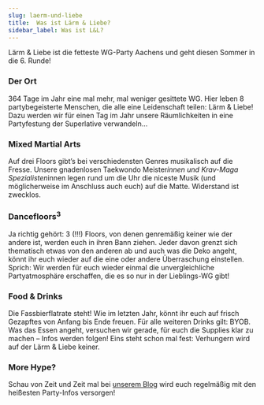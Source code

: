 ```yaml
---
slug: laerm-und-liebe
title:  Was ist Lärm & Liebe?
sidebar_label: Was ist L&L?
---
```


Lärm & Liebe ist die fetteste WG-Party Aachens und geht diesen Sommer in die 6. Runde!

### Der Ort 
364 Tage im Jahr eine mal mehr, mal weniger gesittete WG. Hier leben 8 partybegeisterte Menschen, die alle eine Leidenschaft teilen: Lärm & Liebe! Dazu werden wir für einen Tag im Jahr unsere Räumlichkeiten in eine Partyfestung der Superlative verwandeln...

### Mixed Martial Arts
Auf drei Floors gibt’s bei verschiedensten Genres musikalisch auf die Fresse.  Unsere gnadenlosen Taekwondo Meister*innen und Krav-Maga Spezialisten*innen legen rund um die Uhr die niceste Musik (und möglicherweise im Anschluss auch euch) auf die Matte. Widerstand ist zwecklos.

### Dancefloors<sup>3</sup>
Ja richtig gehört: 3 (!!!) Floors, von denen genremäßig keiner wie der andere ist, werden euch in ihren Bann ziehen. Jeder davon grenzt sich thematisch etwas von den anderen ab und auch was die Deko angeht, könnt ihr euch wieder auf die eine oder andere Überraschung einstellen. Sprich: Wir werden für euch wieder einmal die unvergleichliche Partyatmosphäre erschaffen, die es so nur in der Lieblings-WG gibt!

### Food & Drinks
Die Fassbierflatrate steht! Wie im letzten Jahr, könnt ihr euch auf frisch Gezapftes von Anfang bis Ende freuen. 
Für alle weiteren Drinks gilt: BYOB. Was das Essen angeht, versuchen wir gerade, für euch die Supplies klar zu machen – Infos werden folgen! Eins steht schon mal fest: Verhungern wird auf der Lärm & Liebe keiner.

### More Hype? 
Schau von Zeit und Zeit mal bei [unserem Blog](https://lieblingswg.github.io/laerm-und-liebe/blog) wird euch regelmäßig mit den heißesten Party-Infos versorgen!
